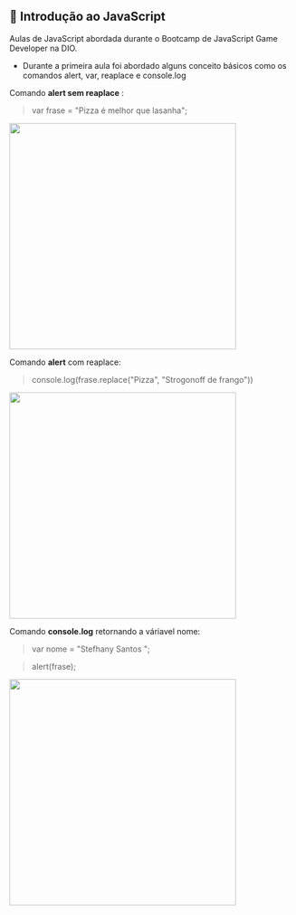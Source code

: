 ## 🚀 Introdução ao JavaScript
Aulas de JavaScript abordada durante o Bootcamp de JavaScript Game Developer na DIO.

* Durante a primeira aula foi abordado alguns conceito básicos como os comandos alert, var, reaplace e console.log  

Comando **alert sem reaplace** : 

> var frase = "Pizza é melhor que lasanha";

<img src="https://user-images.githubusercontent.com/81439112/142964518-bec26c13-552a-4761-95fd-2cbd087bee3f.PNG" width="400px" />
</div> 
</span>

Comando **alert** com reaplace:

> console.log(frase.replace("Pizza", "Strogonoff de frango"))

<img src="https://user-images.githubusercontent.com/81439112/142963555-aced8c76-33ea-46fe-b765-9508d98ffc57.png" width="400px" />
</div> 
</span>

Comando **console.log** retornando a váriavel nome:

> var nome = "Stefhany Santos ";

> alert(frase);

<img src="https://user-images.githubusercontent.com/81439112/142964940-e28e2371-339d-4a42-8312-9d80e12de174.PNG" width="400px" />
</div> 
</span>

##
